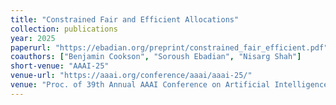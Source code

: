```yaml
---
title: "Constrained Fair and Efficient Allocations"
collection: publications
year: 2025
paperurl: "https://ebadian.org/preprint/constrained_fair_efficient.pdf"
coauthors: ["Benjamin Cookson", "Soroush Ebadian", "Nisarg Shah"]
short-venue: "AAAI-25"
venue-url: "https://aaai.org/conference/aaai/aaai-25/"
venue: "Proc. of 39th Annual AAAI Conference on Artificial Intelligence, 2025. Forthcoming."
---
```


